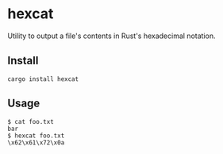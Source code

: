 # hexcat

Utility to output a file's contents in Rust's hexadecimal notation.

## Install

```
cargo install hexcat
```

## Usage 

```
$ cat foo.txt
bar
$ hexcat foo.txt 
\x62\x61\x72\x0a
```
